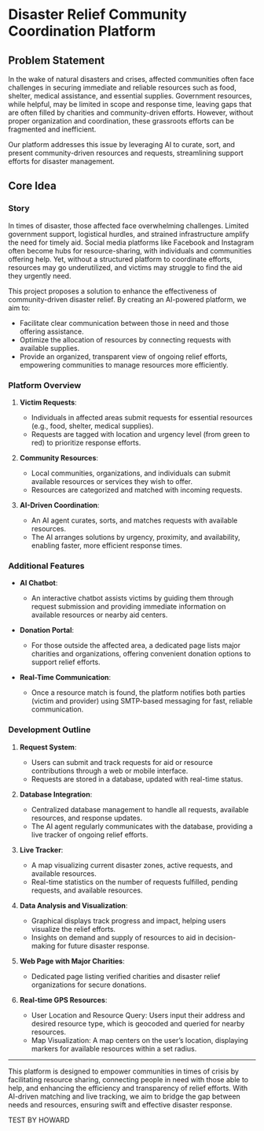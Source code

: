 # Disaster Relief Community Coordination Platform

## Problem Statement

In the wake of natural disasters and crises, affected communities often face challenges in securing immediate and reliable resources such as food, shelter, medical assistance, and essential supplies. Government resources, while helpful, may be limited in scope and response time, leaving gaps that are often filled by charities and community-driven efforts. However, without proper organization and coordination, these grassroots efforts can be fragmented and inefficient.

Our platform addresses this issue by leveraging AI to curate, sort, and present community-driven resources and requests, streamlining support efforts for disaster management.

## Core Idea

### Story

In times of disaster, those affected face overwhelming challenges. Limited government support, logistical hurdles, and strained infrastructure amplify the need for timely aid. Social media platforms like Facebook and Instagram often become hubs for resource-sharing, with individuals and communities offering help. Yet, without a structured platform to coordinate efforts, resources may go underutilized, and victims may struggle to find the aid they urgently need.

This project proposes a solution to enhance the effectiveness of community-driven disaster relief. By creating an AI-powered platform, we aim to:

- Facilitate clear communication between those in need and those offering assistance.
- Optimize the allocation of resources by connecting requests with available supplies.
- Provide an organized, transparent view of ongoing relief efforts, empowering communities to manage resources more efficiently.

### Platform Overview

1. **Victim Requests**:
   - Individuals in affected areas submit requests for essential resources (e.g., food, shelter, medical supplies).
   - Requests are tagged with location and urgency level (from green to red) to prioritize response efforts.

2. **Community Resources**:
   - Local communities, organizations, and individuals can submit available resources or services they wish to offer.
   - Resources are categorized and matched with incoming requests.

3. **AI-Driven Coordination**:
   - An AI agent curates, sorts, and matches requests with available resources.
   - The AI arranges solutions by urgency, proximity, and availability, enabling faster, more efficient response times.

### Additional Features

- **AI Chatbot**:
  - An interactive chatbot assists victims by guiding them through request submission and providing immediate information on available resources or nearby aid centers.

- **Donation Portal**:
  - For those outside the affected area, a dedicated page lists major charities and organizations, offering convenient donation options to support relief efforts.

- **Real-Time Communication**:
  - Once a resource match is found, the platform notifies both parties (victim and provider) using SMTP-based messaging for fast, reliable communication.

### Development Outline

1. **Request System**:
   - Users can submit and track requests for aid or resource contributions through a web or mobile interface.
   - Requests are stored in a database, updated with real-time status.

2. **Database Integration**:
   - Centralized database management to handle all requests, available resources, and response updates.
   - The AI agent regularly communicates with the database, providing a live tracker of ongoing relief efforts.

3. **Live Tracker**:
   - A map visualizing current disaster zones, active requests, and available resources.
   - Real-time statistics on the number of requests fulfilled, pending requests, and available resources.

4. **Data Analysis and Visualization**:
   - Graphical displays track progress and impact, helping users visualize the relief efforts.
   - Insights on demand and supply of resources to aid in decision-making for future disaster response.

5. **Web Page with Major Charities**:
   - Dedicated page listing verified charities and disaster relief organizations for secure donations.

6. **Real-time GPS Resources**:
   - User Location and Resource Query: Users input their address and desired resource type, which is geocoded and queried for nearby resources.
   - Map Visualization: A map centers on the user’s location, displaying markers for available resources within a set radius.

---

This platform is designed to empower communities in times of crisis by facilitating resource sharing, connecting people in need with those able to help, and enhancing the efficiency and transparency of relief efforts. With AI-driven matching and live tracking, we aim to bridge the gap between needs and resources, ensuring swift and effective disaster response.


TEST BY HOWARD